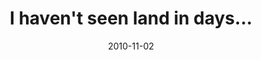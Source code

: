 ---
layout: base.njk
title : 'I haven&#39;t seen land in days...' 
view_title : 'I haven&#39;t seen land in days...' 
year : '2010' 
date : '2010-11-02' 
img_file : '/drawing/ihaventseenlandindays.png' 
html_file : 'ihaventseenlandindays' 
next_html : 'icantdraw.html' 
year_order : '137' 
permalink : "title/{{html_file}}.html"
---